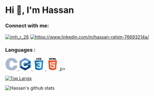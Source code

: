 # Hi 👋, I'm Hassan
<!--
<p align="left"> <img src="https://komarev.com/ghpvc/?username=hassanrahim26&label=Profile%20views&color=0e75b6&style=flat" alt="hassanrahim26" /> </p>
-->
<!--
<p align="left"> <a href="https://github.com/ryo-ma/github-profile-trophy"><img src="https://github-profile-trophy.vercel.app/?username=hassanrahim26" alt="hassanrahim26" /></a> </p>
-->
<!--
<p align="left"> <a href="https://twitter.com/imh_r_26" target="blank"><img src="https://img.shields.io/twitter/follow/imh_r_26?logo=twitter&style=for-the-badge" alt="imh_r_26" /></a> </p>
-->
<h3 align="left">Connect with me:</h3>
<p align="left">
<!--
<a href="https://codepen.io/https://codepen.io/h_r_26" target="blank"><img align="center" src="https://cdn.jsdelivr.net/npm/simple-icons@3.0.1/icons/codepen.svg" alt="https://codepen.io/h_r_26" height="30" width="40" /></a>
-->
<a href="https://twitter.com/imh_r_26" target="blank"><img align="center" src="https://cdn.jsdelivr.net/npm/simple-icons@3.0.1/icons/twitter.svg" alt="imh_r_26" height="30" width="40" /></a>
<a href="https://linkedin.com/in/https://www.linkedin.com/in/hassan-rahim-76693214a/" target="blank"><img align="center" src="https://cdn.jsdelivr.net/npm/simple-icons@3.0.1/icons/linkedin.svg" alt="https://www.linkedin.com/in/hassan-rahim-76693214a/" height="30" width="40" /></a>
<!--
<a href="https://kaggle.com/https://www.kaggle.com/hassanrahim" target="blank"><img align="center" src="https://cdn.jsdelivr.net/npm/simple-icons@3.0.1/icons/kaggle.svg" alt="https://www.kaggle.com/hassanrahim" height="30" width="40" /></a>
<a href="https://www.codechef.com/users/https://www.codechef.com/users/h_r_26" target="blank"><img align="center" src="https://cdn.jsdelivr.net/npm/simple-icons@3.1.0/icons/codechef.svg" alt="https://www.codechef.com/users/h_r_26" height="30" width="40" /></a>
<a href="https://www.hackerrank.com/https://www.hackerrank.com/h_r_26?hr_r=1" target="blank"><img align="center" src="https://cdn.jsdelivr.net/npm/simple-icons@3.0.1/icons/hackerrank.svg" alt="https://www.hackerrank.com/h_r_26?hr_r=1" height="30" width="40" /></a>
<a href="https://codeforces.com/profile/https://codeforces.com/profile/hassan26" target="blank"><img align="center" src="https://cdn.jsdelivr.net/npm/simple-icons@3.0.1/icons/codeforces.svg" alt="https://codeforces.com/profile/hassan26" height="30" width="40" /></a>
<a href="https://auth.geeksforgeeks.org/user/https://auth.geeksforgeeks.org/user/h_r_26/profile" target="blank"><img align="center" src="https://cdn.jsdelivr.net/npm/simple-icons@3.0.1/icons/geeksforgeeks.svg" alt="https://auth.geeksforgeeks.org/user/h_r_26/profile" height="30" width="40" /></a>
</p>
-->
<h3 align="left">Languages <!--and Tools-->:</h3>
<p align="left"> <a href="https://www.cprogramming.com/" target="_blank"> <img src="https://raw.githubusercontent.com/devicons/devicon/master/icons/c/c-original.svg" alt="c" width="40" height="40"/> </a> <a href="https://www.w3schools.com/cpp/" target="_blank"> <img src="https://raw.githubusercontent.com/devicons/devicon/master/icons/cplusplus/cplusplus-original.svg" alt="cplusplus" width="40" height="40"/> </a> <a href="https://www.w3schools.com/css/" target="_blank"> <img src="https://raw.githubusercontent.com/devicons/devicon/master/icons/css3/css3-original-wordmark.svg" alt="css3" width="40" height="40"/> </a> <a href="https://www.w3.org/html/" target="_blank"> <img src="https://raw.githubusercontent.com/devicons/devicon/master/icons/html5/html5-original-wordmark.svg" alt="html5" width="40" height="40"/> </a> <!-- <a href="https://www.python.org" target="_blank"> <img src="https://raw.githubusercontent.com/devicons/devicon/master/icons/python/python-original.svg" alt="python" width="40" height="40"/> </a>--> p>

[![Top Langs](https://github-readme-stats.vercel.app/api/top-langs/?username=HassanRahim26&layout=compact&theme=radical)](https://github.com/anuraghazra/github-readme-stats)

![Hassan's github stats](https://github-readme-stats.vercel.app/api?username=HassanRahim26&show_icons=true&theme=radical)

